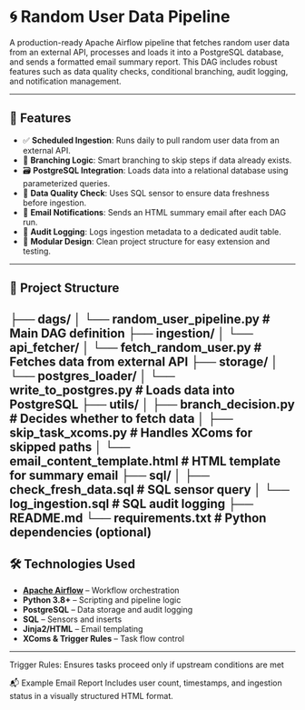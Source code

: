 # 🌀 Random User Data Pipeline

A production-ready Apache Airflow pipeline that fetches random user data from an external API, processes and loads it into a PostgreSQL database, and sends a formatted email summary report. This DAG includes robust features such as data quality checks, conditional branching, audit logging, and notification management.

---

## 🚀 Features

- ✅ **Scheduled Ingestion**: Runs daily to pull random user data from an external API.
- 🔁 **Branching Logic**: Smart branching to skip steps if data already exists.
- 🗃️ **PostgreSQL Integration**: Loads data into a relational database using parameterized queries.
- 🧪 **Data Quality Check**: Uses SQL sensor to ensure data freshness before ingestion.
- 📧 **Email Notifications**: Sends an HTML summary email after each DAG run.
- 📜 **Audit Logging**: Logs ingestion metadata to a dedicated audit table.
- 🧱 **Modular Design**: Clean project structure for easy extension and testing.

---

## 📁 Project Structure
├── dags/
│ └── random_user_pipeline.py # Main DAG definition
├── ingestion/
│ └── api_fetcher/
│ └── fetch_random_user.py # Fetches data from external API
├── storage/
│ └── postgres_loader/
│ └── write_to_postgres.py # Loads data into PostgreSQL
├── utils/
│ ├── branch_decision.py # Decides whether to fetch data
│ ├── skip_task_xcoms.py # Handles XComs for skipped paths
│ └── email_content_template.html # HTML template for summary email
├── sql/
│ ├── check_fresh_data.sql # SQL sensor query
│ └── log_ingestion.sql # SQL audit logging
├── README.md
└── requirements.txt # Python dependencies (optional)
---

## 🛠️ Technologies Used

- **[Apache Airflow](https://airflow.apache.org/)** – Workflow orchestration
- **Python 3.8+** – Scripting and pipeline logic
- **PostgreSQL** – Data storage and audit logging
- **SQL** – Sensors and inserts
- **Jinja2/HTML** – Email templating
- **XComs & Trigger Rules** – Task flow control

---

Trigger Rules: Ensures tasks proceed only if upstream conditions are met

📬 Example Email Report
Includes user count, timestamps, and ingestion status in a visually structured HTML format.
